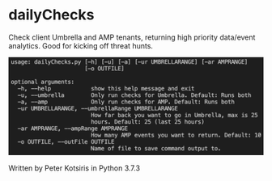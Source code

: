 # dailyChecks
Check client Umbrella and AMP tenants, returning high priority data/event analytics.  Good for kicking off threat hunts.

![Alt text](/images/help.png)

Written by Peter Kotsiris in Python 3.7.3
